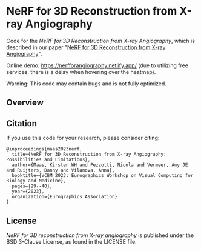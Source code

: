 # NeRF for 3D Reconstruction from X-ray Angiography

Code for the *NeRF for 3D Reconstruction from X-ray Angiography*, which is described in our paper "[NeRF for 3D Reconstruction from X-ray Angiography](https://diglib.eg.org/handle/10.2312/vcbm20231210)".

Online demo: https://nerfforangiography.netlify.app/ (due to utilizing free services, there is a delay when hovering over the heatmap).

Warning: This code may contain bugs and is not fully optimized.

## Overview


## Citation
If you use this code for your research, please consider citing:
```
@inproceedings{maas2023nerf,
  title={NeRF for 3D Reconstruction from X-ray Angiography: Possibilities and Limitations},
  author={Maas, Kirsten WH and Pezzotti, Nicola and Vermeer, Amy JE and Ruijters, Danny and Vilanova, Anna},
  booktitle={VCBM 2023: Eurographics Workshop on Visual Computing for Biology and Medicine},
  pages={29--40},
  year={2023},
  organization={Eurographics Association}
}
```

## License
*NeRF for 3D reconstruction from X-ray angiography* is published under the BSD 3-Clause License, as found in the LICENSE file.
